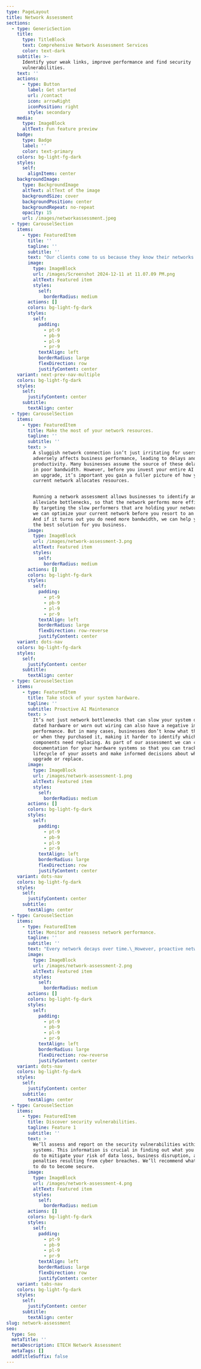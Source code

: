 ```yaml
---
type: PageLayout
title: Network Assessment
sections:
  - type: GenericSection
    title:
      type: TitleBlock
      text: Comprehensive Network Assessment Services
      color: text-dark
    subtitle: >-
      Identify your weak links, improve performance and find security
      vulnerabilities.
    text: ''
    actions:
      - type: Button
        label: Get started
        url: /contact
        icon: arrowRight
        iconPosition: right
        style: secondary
    media:
      type: ImageBlock
      altText: Fun feature preview
    badge:
      type: Badge
      label: ''
      color: text-primary
    colors: bg-light-fg-dark
    styles:
      self:
        alignItems: center
    backgroundImage:
      type: BackgroundImage
      altText: altText of the image
      backgroundSize: cover
      backgroundPosition: center
      backgroundRepeat: no-repeat
      opacity: 15
      url: /images/networkassessment.jpeg
  - type: CarouselSection
    items:
      - type: FeaturedItem
        title: ''
        tagline: ''
        subtitle: ''
        text: "Our clients come to us because they know their networks could be performing better, and they want us to discover how. That’s why our first step is to conduct a thorough AI audit of their systems so that we can see what they have, how it performs, and how we could improve system efficiency.\n\nWe also recommend a network assessment for any company that doesn’t have complete documentation of their current systems.\_Our complimentary network assessment provides a basic overview of your AI systems, which can help us identify the most immediate concerns, but our comprehensive audit package delivers complete documentation of your systems at the deepest level.\n"
        image:
          type: ImageBlock
          url: /images/Screenshot 2024-12-11 at 11.07.09 PM.png
          altText: Featured item
          styles:
            self:
              borderRadius: medium
        actions: []
        colors: bg-light-fg-dark
        styles:
          self:
            padding:
              - pt-9
              - pb-9
              - pl-9
              - pr-9
            textAlign: left
            borderRadius: large
            flexDirection: row
            justifyContent: center
    variant: next-prev-nav-multiple
    colors: bg-light-fg-dark
    styles:
      self:
        justifyContent: center
      subtitle:
        textAlign: center
  - type: CarouselSection
    items:
      - type: FeaturedItem
        title: Make the most of your network resources.
        tagline: ''
        subtitle: ''
        text: >
          A sluggish network connection isn’t just irritating for users—it also
          adversely affects business performance, leading to delays and loss of
          productivity. Many businesses assume the source of these delays lies
          in poor bandwidth. However, before you invest your entire AI budget in
          an upgrade, it’s important you gain a fuller picture of how your
          current network allocates resources.


          Running a network assessment allows businesses to identify and
          alleviate bottlenecks, so that the network performs more efficiently.
          By targeting the slow performers that are holding your network back,
          we can optimize your current network before you resort to an upgrade.
          And if it turns out you do need more bandwidth, we can help you find
          the best solution for you business.
        image:
          type: ImageBlock
          url: /images/network-assessment-3.png
          altText: Featured item
          styles:
            self:
              borderRadius: medium
        actions: []
        colors: bg-light-fg-dark
        styles:
          self:
            padding:
              - pt-9
              - pb-9
              - pl-9
              - pr-9
            textAlign: left
            borderRadius: large
            flexDirection: row-reverse
            justifyContent: center
    variant: dots-nav
    colors: bg-light-fg-dark
    styles:
      self:
        justifyContent: center
      subtitle:
        textAlign: center
  - type: CarouselSection
    items:
      - type: FeaturedItem
        title: Take stock of your system hardware.
        tagline: ''
        subtitle: Proactive AI Maintenance
        text: >
          It’s not just network bottlenecks that can slow your system down;
          dated hardware or worn out wiring can also have a negative impact on
          performance. But in many cases, businesses don’t know what they have
          or when they purchased it, making it harder to identify which
          components need replacing. As part of our assessment we can create
          documentation for your hardware systems so that you can track the
          lifecycle of your assets and make informed decisions about which to
          upgrade or replace.
        image:
          type: ImageBlock
          url: /images/network-assessment-1.png
          altText: Featured item
          styles:
            self:
              borderRadius: medium
        actions: []
        colors: bg-light-fg-dark
        styles:
          self:
            padding:
              - pt-9
              - pb-9
              - pl-9
              - pr-9
            textAlign: left
            borderRadius: large
            flexDirection: row
            justifyContent: center
    variant: dots-nav
    colors: bg-light-fg-dark
    styles:
      self:
        justifyContent: center
      subtitle:
        textAlign: center
  - type: CarouselSection
    items:
      - type: FeaturedItem
        title: Monitor and reassess network performance.
        tagline: ''
        subtitle: ''
        text: "Every network decays over time.\_However, proactive network monitoring and maintenance can help keep your systems healthy and prevent errors from accruing.\_Preemptive intervention means you can focus on running your business while we keep your network running smoothly.\n\n"
        image:
          type: ImageBlock
          url: /images/network-assessment-2.png
          altText: Featured item
          styles:
            self:
              borderRadius: medium
        actions: []
        colors: bg-light-fg-dark
        styles:
          self:
            padding:
              - pt-9
              - pb-9
              - pl-9
              - pr-9
            textAlign: left
            borderRadius: large
            flexDirection: row-reverse
            justifyContent: center
    variant: dots-nav
    colors: bg-light-fg-dark
    styles:
      self:
        justifyContent: center
      subtitle:
        textAlign: center
  - type: CarouselSection
    items:
      - type: FeaturedItem
        title: Discover security vulnerabilities.
        tagline: Feature 1
        subtitle: ''
        text: >
          We’ll assess and report on the security vulnerabilities within your IT
          systems. This information is crucial in finding out what you need to
          do to mitigate your risk of data loss, business disruption, and legal
          penalties resulting from cyber breaches. We’ll recommend what you need
          to do to become secure.
        image:
          type: ImageBlock
          url: /images/network-assessment-4.png
          altText: Featured item
          styles:
            self:
              borderRadius: medium
        actions: []
        colors: bg-light-fg-dark
        styles:
          self:
            padding:
              - pt-9
              - pb-9
              - pl-9
              - pr-9
            textAlign: left
            borderRadius: large
            flexDirection: row
            justifyContent: center
    variant: tabs-nav
    colors: bg-light-fg-dark
    styles:
      self:
        justifyContent: center
      subtitle:
        textAlign: center
slug: network-assessment
seo:
  type: Seo
  metaTitle: ''
  metaDescription: ETECH Network Assessment
  metaTags: []
  addTitleSuffix: false
---
```

